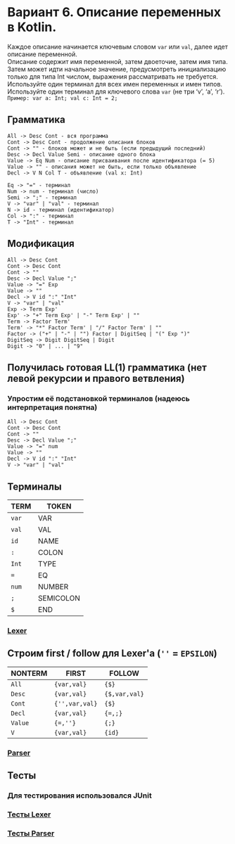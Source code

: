 # Вариант 6. Описание переменных в Kotlin.

Каждое описание начинается ключевым словом ```var``` или ```val```, далее идет описание переменной.  <br/>
Описание содержит имя переменной, затем двоеточие, затем имя типа. <br/>
Затем может идти начальное значение, предусмотреть инициализацию только для типа Int числом, выражения рассматривать не
требуется. <br/>
Используйте один терминал для всех имен переменных и имен типов. <br/>
Используйте один терминал для ключевого слова ```var``` (не три ‘v’, ‘a’, ‘r’). <br/>
```Пример: var a: Int; val c: Int = 2;```

## Грамматика

```
All -> Desc Cont - вся программа
Cont -> Desc Cont - продолжение описания блоков
Cont -> "" - блоков может и не быть (если предыдущий последний)
Desc -> Decl Value Semi - описание одного блока
Value -> Eq Num - описание присваивания после идентификатора (= 5)
Value -> "" - описания может не быть, если только объявление
Decl -> V N Col T - объявление (val x: Int)

Eq -> "=" - терминал
Num -> num - терминал (число)
Semi -> ";" - терминал
V -> "var" | "val" - терминал
N -> id - терминал (идентификатор)
Col -> ":" - терминал
T -> "Int" - терминал
```

## Модификация
```
All -> Desc Cont
Cont -> Desc Cont
Cont -> ""
Desc -> Decl Value ";"
Value -> "=" Exp
Value -> ""
Decl -> V id ":" "Int"
V -> "var" | "val"
Exp -> Term Exp'
Exp' -> "+" Term Exp' | "-" Term Exp' | ""
Term -> Factor Term'
Term' -> "*" Factor Term' | "/" Factor Term' | ""
Factor -> ("+" | "-" | "") Factor | DigitSeq | "(" Exp ")" 
DigitSeq -> Digit DigitSeq | Digit
Digit -> "0" | ... | "9"
```

## Получилась готовая LL(1) грамматика (нет левой рекурсии и правого ветвления)

### Упростим её подстановкой терминалов (надеюсь интерпретация понятна)

```
All -> Desc Cont
Cont -> Desc Cont
Cont -> ""
Desc -> Decl Value ";"
Value -> "=" num
Value -> ""
Decl -> V id ":" "Int"
V -> "var" | "val"
```

## Терминалы

| TERM  | TOKEN     |
|-------|-----------|
| `var` | VAR       |
| `val` | VAL       |
| `id`  | NAME      |
| `:`   | COLON     |
| `Int` | TYPE      |
| `=`   | EQ        |
| `num` | NUMBER    |
| `;`   | SEMICOLON | 
| `$`   | END       | 

### [Lexer](./src/LexicalAnalyzer.java)

## Строим first / follow для Lexer'а  (```''``` = `EPSILON`)

| NONTERM | FIRST          | FOLLOW        |
|---------|----------------|---------------|
| `All`   | `{var,val}`    | `{$}`         |
| `Desc`  | `{var,val}`    | `{$,var,val}` |
| `Cont`  | `{'',var,val}` | `{$}`         |
| `Decl`  | `{var,val}`    | `{=,;}`       |
| `Value` | `{=,''}`       | `{;}`         |
| `V`     | `{var,val}`    | `{id}`        |

### [Parser](./src/Parser.java)

## Тесты

### Для тестирования использовался JUnit

### [Тесты Lexer](./test/LexicalAnalyzerTest.java)

### [Тесты Parser](./test/ParserTest.java)
